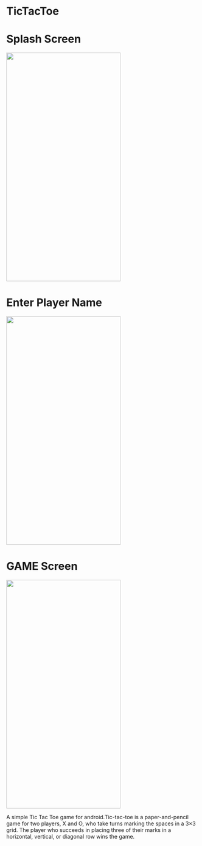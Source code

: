 # TicTacToe
#  Splash Screen



<img src ="https://user-images.githubusercontent.com/73388473/115244272-68e95380-a141-11eb-8d8d-f5872134046b.jpeg" width= "300" height ="600">



#  Enter Player Name



<img src ="https://user-images.githubusercontent.com/73388473/115244684-cbdaea80-a141-11eb-9445-737cd2e38dac.jpeg" width= "300" height ="600">



# GAME Screen




<img src ="https://user-images.githubusercontent.com/73388473/115245036-23795600-a142-11eb-9c38-4f8ab90da2ce.jpeg" width= "300" height ="600">




A simple Tic Tac Toe game for android.Tic-tac-toe is a paper-and-pencil game for two players, X and O, who take turns marking the spaces in a 3×3 grid. The player who succeeds in placing three of their marks in a horizontal, vertical, or diagonal row wins the game.



